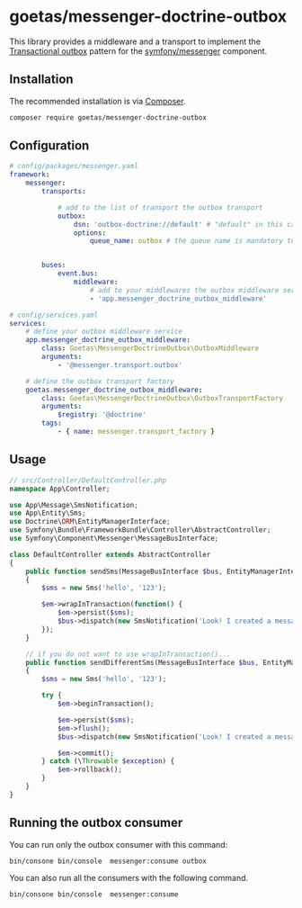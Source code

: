 # goetas/messenger-doctrine-outbox

This library provides a middleware and a transport to implement
the [Transactional outbox](https://microservices.io/patterns/data/transactional-outbox.html)
pattern for the [symfony/messenger](https://symfony.com/doc/current/messenger.html) component.

## Installation

The recommended installation is via  [Composer](https://getcomposer.org/).

```bash
composer require goetas/messenger-doctrine-outbox
```

## Configuration

```yaml
# config/packages/messenger.yaml
framework:
    messenger:
        transports:

            # add to the list of transport the outbox transport
            outbox:
                dsn: 'outbox-doctrine://default' # "default" in this case is the name of your default doctrine connection
                options:
                    queue_name: outbox # the queue name is mandatory to avoid conflicts with doctrine transport


        buses:
            event.bus:
                middleware:
                    # add to your middlewares the outbox middleware service
                    - 'app.messenger_doctrine_outbox_middleware'

# config/services.yaml
services:
    # define your outbox middleware service
    app.messenger_doctrine_outbox_middleware:
        class: Goetas\MessengerDoctrineOutbox\OutboxMiddleware
        arguments:
            - '@messenger.transport.outbox'

    # define the outbox transport factory
    goetas.messenger_doctrine_outbox_middleware:
        class: Goetas\MessengerDoctrineOutbox\OutboxTransportFactory
        arguments:
            $registry: '@doctrine'
        tags:
            - { name: messenger.transport_factory }

```

## Usage

```php
// src/Controller/DefaultController.php
namespace App\Controller;

use App\Message\SmsNotification;
use App\Entity\Sms;
use Doctrine\ORM\EntityManagerInterface;
use Symfony\Bundle\FrameworkBundle\Controller\AbstractController;
use Symfony\Component\Messenger\MessageBusInterface;

class DefaultController extends AbstractController
{
    public function sendSms(MessageBusInterface $bus, EntityManagerInterface $em)
    {
        $sms = new Sms('hello', '123');

        $em->wrapInTransaction(function() {
            $em->persist($sms);
            $bus->dispatch(new SmsNotification('Look! I created a message!'));
        });
    }

    // if you do not want to use wrapInTransaction()...
    public function sendDifferentSms(MessageBusInterface $bus, EntityManagerInterface $em)
    {
        $sms = new Sms('hello', '123');

        try {
            $em->beginTransaction();

            $em->persist($sms);
            $em->flush();
            $bus->dispatch(new SmsNotification('Look! I created a message!'));

            $em->commit();
        } catch (\Throwable $exception) {
            $em->rollback();
        }
    }
}
```

## Running the outbox consumer

You can run only the outbox consumer  with this command:
```bash
bin/consone bin/console  messenger:consume outbox
```

You can also run all the consumers with the following command.
```bash
bin/consone bin/console  messenger:consume
```
